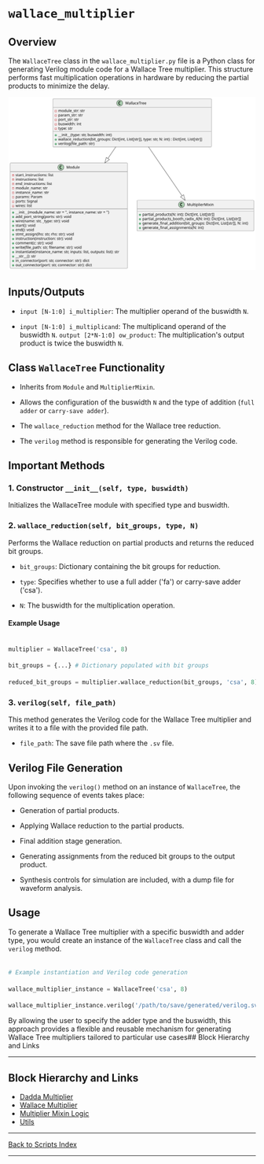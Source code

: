 # `wallace_multiplier`

## Overview

The `WallaceTree` class in the `wallace_multiplier.py` file is a Python class for generating Verilog module code for a Wallace Tree multiplier. This structure performs fast multiplication operations in hardware by reducing the partial products to minimize the delay.

![Wallace Multiplier UML](../../images_scripts_uml/Multiplier_WallaceTree.svg)

## Inputs/Outputs

- `input [N-1:0] i_multiplier`: The multiplier operand of the buswidth `N`.

- `input [N-1:0] i_multiplicand`: The multiplicand operand of the buswidth `N`.
`output [2*N-1:0] ow_product`: The multiplication's output product is twice the buswidth `N`.

## Class `WallaceTree` Functionality

- Inherits from `Module` and `MultiplierMixin`.

- Allows the configuration of the buswidth `N` and the type of addition (`full adder` or `carry-save adder`).

- The `wallace_reduction` method for the Wallace tree reduction.

- The `verilog` method is responsible for generating the Verilog code.

## Important Methods

### 1. Constructor `__init__(self, type, buswidth)`

Initializes the WallaceTree module with specified type and buswidth.

### 2. `wallace_reduction(self, bit_groups, type, N)`

Performs the Wallace reduction on partial products and returns the reduced bit groups.

- `bit_groups`: Dictionary containing the bit groups for reduction.

- `type`: Specifies whether to use a full adder ('fa') or carry-save adder ('csa').

- `N`: The buswidth for the multiplication operation.

#### Example Usage

```python

multiplier = WallaceTree('csa', 8)

bit_groups = {...} # Dictionary populated with bit groups

reduced_bit_groups = multiplier.wallace_reduction(bit_groups, 'csa', 8)

```

### 3. `verilog(self, file_path)`

This method generates the Verilog code for the Wallace Tree multiplier and writes it to a file with the provided file path.

- `file_path`: The save file path where the `.sv` file.

## Verilog File Generation

Upon invoking the `verilog()` method on an instance of `WallaceTree`, the following sequence of events takes place:

- Generation of partial products.

- Applying Wallace reduction to the partial products.

- Final addition stage generation.

- Generating assignments from the reduced bit groups to the output product.

- Synthesis controls for simulation are included, with a dump file for waveform analysis.

## Usage

To generate a Wallace Tree multiplier with a specific buswidth and adder type, you would create an instance of the `WallaceTree` class and call the `verilog` method.

```python

# Example instantiation and Verilog code generation

wallace_multiplier_instance = WallaceTree('csa', 8)

wallace_multiplier_instance.verilog('/path/to/save/generated/verilog.sv')

```

By allowing the user to specify the adder type and the buswidth, this approach provides a flexible and reusable mechanism for generating Wallace Tree multipliers tailored to particular use cases## Block Hierarchy and Links

---

## Block Hierarchy and Links

- [Dadda Multiplier](dadda_multiplier.md)
- [Wallace Multiplier](wallace_multiplier.md)
- [Multiplier Mixin Logic](multiplier_mixin.md)
- [Utils](utils.md)

---

[Back to Scripts Index](index.md)

---
